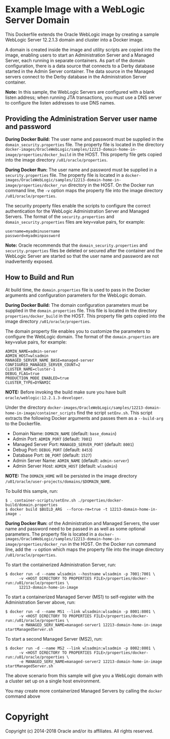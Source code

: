 Example Image with a  WebLogic Server Domain
=============================================
This Dockerfile extends the Oracle WebLogic image by creating a sample WebLogic Server  12.2.1.3 domain and cluster into a Docker image.

A domain is created inside the image and utility scripts are copied into the image, enabling users to start an Administration Server and a Managed Server, each running in separate containers. As part of the domain configuration, there is a data source that connects to a Derby database started in the Admin Server container.  The data source in the Managed servers connect to the Derby database in the Administration Server container.   

**Note:** In this sample, the WebLogic Servers are configured with a blank listen address; when running JTA transactions, you must use a DNS server to configure the listen addresses to use DNS names.

## Providing the Administration Server user name and password


**During Docker Build:** The user name and password must be supplied in the `domain_security.properties` file.  The property file is located in the directory `docker-images/OracleWebLogic/samples/12213-domain-home-in-image/properties/docker_build` in the HOST. This property file gets copied into the image directory `/u01/oracle/properties`.

**During Docker Run:** The user name and password must be supplied in a `security.properties` file.  The property file is located in a `docker-images/OracleWebLogic/samples/12213-domain-home-in-image/properties/docker_run` directory in the HOST. On the Docker run command line, the `-v` option maps the property file into the image directory `/u01/oracle/properties`.


The security property files enable the scripts to configure the correct authentication for the WebLogic Administration Server and Managed Servers. The format of the `security.properties` and `domain_security.properties` files are key=value pairs, for example:

	username=myadminusername
	password=myadminpassword

**Note:** Oracle recommends that the `domain_security.properties` and `security.properties` files be deleted or secured after the container and the WebLogic Server are started so that the user name and password are not inadvertently exposed.

## How to Build and Run
At build time, the `domain.properties` file is used to pass in the Docker arguments and configuration parameters for the WebLogic domain.


**During Docker Build:** The domain configuration parameters must be supplied in the `domain.properties` file.  This file is located in the directory `properties/docker_build` in the HOST. This property file gets copied into the image directory `/u01/oracle/properties`.


The domain property file enables you to customize the parameters to configure the WebLogic domain. The format of the `domain.properties` are key=value pairs, for example:

	ADMIN_NAME=admin-server
	ADMIN_HOST=wlsadmin
	MANAGED_SERVER_NAME_BASE=managed-server
	CONFIGURED_MANAGED_SERVER_COUNT=2
	CLUSTER_NAME=cluster-1
	DEBUG_FLAG=true
	PRODUCTION_MODE_ENABLED=true
	CLUSTER_TYPE=DYNAMIC

**NOTE:** Before invoking the build make sure you have built `oracle/weblogic:12.2.1.3-developer`.


Under the directory `docker-images/OracleWebLogic/samples/12213-domain-home-in-image/container_scripts` find the script `setEnv.sh`. This script extracts the following Docker arguments and passes them as a `--build-arg` to the Dockerfile.


* Domain Name:           `DOMAIN_NAME`         (default: `base_domain`)  
* Admin Port:            `ADMIN_PORT`          (default: `7001`)          
* Managed Server Port:   `MANAGED_SERVER_PORT` (default: `8001`)          
* Debug Port:            `DEBUG_PORT`          (default: `8453`)
* Database Port:         `DB_PORT`             (default: `1527`)
* Admin Server Name:     `ADMIN_NAME`          (default: `admin-server`)
* Admin Server Host:     `ADMIN_HOST`          (default: `wlsadmin`)

**NOTE:** The `DOMAIN_HOME` will be persisted in the image directory `/u01/oracle/user-projects/domains/$DOMAIN_NAME`.

To build this sample, run:

 	$ . container-scripts/setEnv.sh ./properties/docker-build/domain.properties
 	$ docker build $BUILD_ARG  --force-rm=true -t 12213-domain-home-in-image .


**During Docker Run:** of the Administration and Managed Servers, the user name and password need to be passed in as well as some optional parameters. The property file is located in a `docker-images/OracleWebLogic/samples/12213-domain-home-in-image/properties/docker_run` in the HOST. On the Docker run command line, add the `-v` option which maps the property file into the image directory `/u01/oracle/properties`.


To start the containerized Administration Server, run:

	$ docker run -d --name wlsadmin --hostname wlsadmin -p 7001:7001 \
          -v <HOST DIRECTORY TO PROPERTIES FILE>/properties/docker-run:/u01/oracle/properties \
          12213-domain-home-in-image

To start a containerized Managed Server (MS1) to self-register with the Administration Server above, run:

	$ docker run -d --name MS1 --link wlsadmin:wlsadmin -p 8001:8001 \
          -v <HOST DIRECTORY TO PROPERTIES FILE>/properties/docker-run:/u01/oracle/properties \
          -e MANAGED_SERV_NAME=managed-server1 12213-domain-home-in-image startManagedServer.sh

To start a second Managed Server (MS2), run:

	$ docker run -d --name MS2 --link wlsadmin:wlsadmin -p 8002:8001 \
          -v <HOST DIRECTORY TO PROPERTIES FILE>/properties/docker-run:/u01/oracle/properties \
          -e MANAGED_SERV_NAME=managed-server2 12213-domain-home-in-image startManagedServer.sh

The above scenario from this sample will give you a WebLogic domain with a cluster set up on a single host environment.

You may create more containerized Managed Servers by calling the `docker` command above

# Copyright
Copyright (c) 2014-2018 Oracle and/or its affiliates. All rights reserved.
